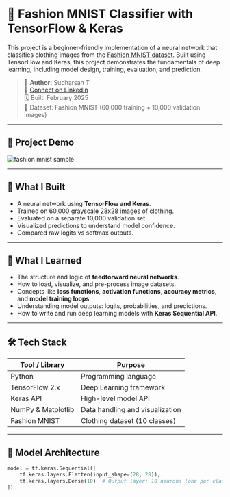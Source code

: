 # 🧠 Fashion MNIST Classifier with TensorFlow & Keras

This project is a beginner-friendly implementation of a neural network that classifies clothing images from the [Fashion MNIST dataset](https://github.com/zalandoresearch/fashion-mnist). Built using TensorFlow and Keras, this project demonstrates the fundamentals of deep learning, including model design, training, evaluation, and prediction.

> 📌 **Author:** Sudharsan T  
> 🔗 [Connect on LinkedIn](https://www.linkedin.com/in/sudharsan-thirumalai-85361b1a4/)  
> 🗓️ Built: February 2025  
> 📁 Dataset: Fashion MNIST (60,000 training + 10,000 validation images)

---

## 📸 Project Demo

![fashion mnist sample](https://raw.githubusercontent.com/zalandoresearch/fashion-mnist/master/doc/img/fashion-mnist-sprite.png)

---

## 🚀 What I Built

- A neural network using **TensorFlow and Keras**.
- Trained on 60,000 grayscale 28x28 images of clothing.
- Evaluated on a separate 10,000 validation set.
- Visualized predictions to understand model confidence.
- Compared raw logits vs softmax outputs.

---

## 🧠 What I Learned

- The structure and logic of **feedforward neural networks**.
- How to load, visualize, and pre-process image datasets.
- Concepts like **loss functions**, **activation functions**, **accuracy metrics**, and **model training loops**.
- Understanding model outputs: logits, probabilities, and predictions.
- How to write and run deep learning models with **Keras Sequential API**.

---

## 🛠️ Tech Stack

| Tool / Library | Purpose |
|----------------|---------|
| Python         | Programming language |
| TensorFlow 2.x | Deep Learning framework |
| Keras API      | High-level model API |
| NumPy & Matplotlib | Data handling and visualization |
| Fashion MNIST | Clothing dataset (10 classes) |

---

## 🧬 Model Architecture

```python
model = tf.keras.Sequential([
    tf.keras.layers.Flatten(input_shape=(28, 28)),
    tf.keras.layers.Dense(10)  # Output layer: 10 neurons (one per class)
])
